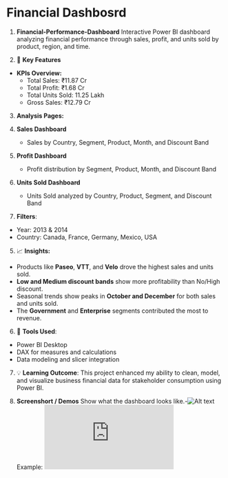 # Financial Dashbosrd

1. **Financial-Performance-Dashboard**
Interactive Power BI dashboard analyzing financial performance through sales, profit, and units sold by product, region, and time.

2. 📌 **Key Features**
- **KPIs Overview:**
  - Total Sales: ₹11.87 Cr
  - Total Profit: ₹1.68 Cr
  - Total Units Sold: 11.25 Lakh
  - Gross Sales: ₹12.79 Cr

3. **Analysis Pages:**
  1. **Sales Dashboard**  
     - Sales by Country, Segment, Product, Month, and Discount Band  
  2. **Profit Dashboard**  
     - Profit distribution by Segment, Product, Month, and Discount Band  
  3. **Units Sold Dashboard**  
     - Units Sold analyzed by Country, Product, Segment, and Discount Band

4. **Filters**:  
  - Year: 2013 & 2014  
  - Country: Canada, France, Germany, Mexico, USA
    
5. 📈 **Insights:**
- Products like **Paseo**, **VTT**, and **Velo** drove the highest sales and units sold.
- **Low and Medium discount bands** show more profitability than No/High discount.
- Seasonal trends show peaks in **October and December** for both sales and units sold.
- The **Government** and **Enterprise** segments contributed the most to revenue.

6. 📂 **Tools Used**:
- Power BI Desktop
- DAX for measures and calculations
- Data modeling and slicer integration

7. 💡 **Learning Outcome**:
This project enhanced my ability to clean, model, and visualize business financial data for stakeholder consumption using Power BI.

8. **Screenshort / Demos**
Show what the dashboard looks like.-![Alt text](https://github.com/Prajwalks1124/Financial-Performance-Dashboard/blob/main/Financial%20Analysis%20report.pbit)
Example: ![Dashboard Preview](https://github.com/Prajwalks1124/Financial-Performance-Dashboard/blob/main/Financial%20Analysis%20report.pdf)


